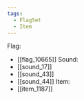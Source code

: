 ```yaml
---
tags:
  - FlagSet
  - Item
---
```

Flag:
- [[flag_10665]]
Sound:
- [[sound_17]]
- [[sound_43]]
- [[sound_44]]
Item:
- [[item_1187]]
